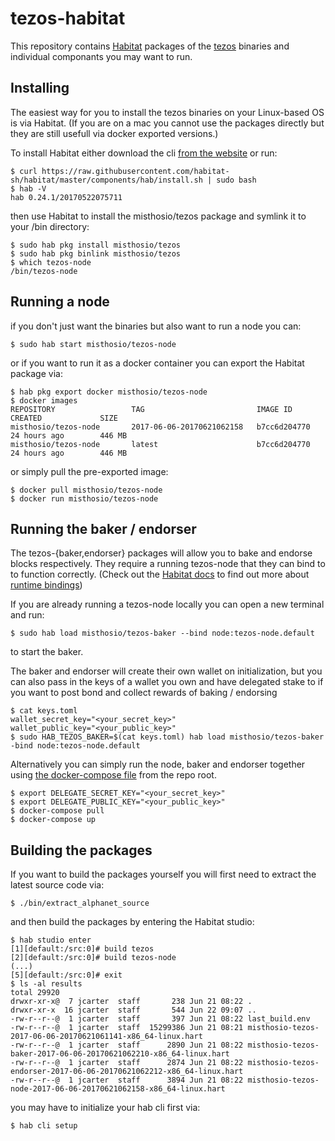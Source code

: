 # tezos-habitat

This repository contains [Habitat](https://www.habitat.sh/) packages of the [tezos](https://github.com/tezos/tezos) binaries and individual componants you may want to run.

## Installing

The easiest way for you to install the tezos binaries on your Linux-based OS is via Habitat. (If you are on a mac you cannot use the packages directly but they are still usefull via docker exported versions.)

To install Habitat either download the cli [from the website](https://www.habitat.sh/docs/get-habitat/) or run:
```
$ curl https://raw.githubusercontent.com/habitat-sh/habitat/master/components/hab/install.sh | sudo bash
$ hab -V
hab 0.24.1/20170522075711
```

then use Habitat to install the misthosio/tezos package and symlink it to your /bin directory:
```
$ sudo hab pkg install misthosio/tezos
$ sudo hab pkg binlink misthosio/tezos
$ which tezos-node
/bin/tezos-node
```

## Running a node

if you don't just want the binaries but also want to run a node you can:
```
$ sudo hab start misthosio/tezos-node
```

or if you want to run it as a docker container you can export the Habitat package via:

```
$ hab pkg export docker misthosio/tezos-node
$ docker images
REPOSITORY                 TAG                         IMAGE ID            CREATED             SIZE
misthosio/tezos-node       2017-06-06-20170621062158   b7cc6d204770        24 hours ago        446 MB
misthosio/tezos-node       latest                      b7cc6d204770        24 hours ago        446 MB
```

or simply pull the pre-exported image:
```
$ docker pull misthosio/tezos-node
$ docker run misthosio/tezos-node
```

## Running the baker / endorser

The tezos-{baker,endorser} packages will allow you to bake and endorse blocks respectively. They require a running tezos-node that they can bind to to function correctly. (Check out the [Habitat docs](https://www.habitat.sh/docs/overview/) to find out more about [runtime bindings](https://www.habitat.sh/docs/run-packages-binding/))

If you are already running a tezos-node locally you can open a new terminal and run:
```
$ sudo hab load misthosio/tezos-baker --bind node:tezos-node.default
```
to start the baker.

The baker and endorser will create their own wallet on initialization, but you can also pass in the keys of a wallet you own and have delegated stake to if you want to post bond and collect rewards of baking / endorsing

```
$ cat keys.toml
wallet_secret_key="<your_secret_key>"
wallet_public_key="<your_public_key>"
$ sudo HAB_TEZOS_BAKER=$(cat keys.toml) hab load misthosio/tezos-baker -bind node:tezos-node.default
```

Alternatively you can simply run the node, baker and endorser together using [the docker-compose file](./docker-compose.yml) from the repo root.

```
$ export DELEGATE_SECRET_KEY="<your_secret_key>"
$ export DELEGATE_PUBLIC_KEY="<your_public_key>"
$ docker-compose pull
$ docker-compose up
```

## Building the packages

If you want to build the packages yourself you will first need to extract the latest source code via:
```
$ ./bin/extract_alphanet_source
```
and then build the packages by entering the Habitat studio:

```
$ hab studio enter
[1][default:/src:0]# build tezos
[2][default:/src:0]# build tezos-node
(...)
[5][default:/src:0]# exit
$ ls -al results
total 29920
drwxr-xr-x@  7 jcarter  staff       238 Jun 21 08:22 .
drwxr-xr-x  16 jcarter  staff       544 Jun 22 09:07 ..
-rw-r--r--@  1 jcarter  staff       397 Jun 21 08:22 last_build.env
-rw-r--r--@  1 jcarter  staff  15299386 Jun 21 08:21 misthosio-tezos-2017-06-06-20170621061141-x86_64-linux.hart
-rw-r--r--@  1 jcarter  staff      2890 Jun 21 08:22 misthosio-tezos-baker-2017-06-06-20170621062210-x86_64-linux.hart
-rw-r--r--@  1 jcarter  staff      2874 Jun 21 08:22 misthosio-tezos-endorser-2017-06-06-20170621062212-x86_64-linux.hart
-rw-r--r--@  1 jcarter  staff      3894 Jun 21 08:22 misthosio-tezos-node-2017-06-06-20170621062158-x86_64-linux.hart
```

you may have to initialize your hab cli first via:
```
$ hab cli setup
```
